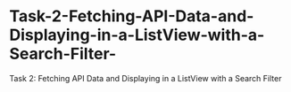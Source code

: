 # Task-2-Fetching-API-Data-and-Displaying-in-a-ListView-with-a-Search-Filter-
Task 2: Fetching API Data and Displaying in a ListView with a Search Filter 
